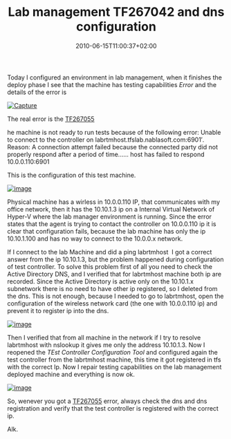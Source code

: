 ﻿---
title: "Lab management TF267042 and dns configuration"
description: ""
date: 2010-06-15T11:00:37+02:00
draft: false
tags: [Lab Management]
categories: [Lab Management]
---
Today I configured an environment in lab management, when it finishes the deploy phase I see that the machine has testing capabilities *Error* and the details of the error is

[![Capture](https://www.codewrecks.com/blog/wp-content/uploads/2010/06/Capture_thumb.png "Capture")](https://www.codewrecks.com/blog/wp-content/uploads/2010/06/Capture.png)

The real error is the [TF267055](http://blogs.msdn.com/b/lab_management/archive/2009/10/26/troubleshooting.aspx#e3_10)

he machine is not ready to run tests because of the following error: Unable to connect to the controller on labrtmhost.tfslab.nablasoft.com:6901′. Reason: A connection attempt failed because the connected party did not properly respond after a period of time...... host has failed to respond 10.0.0.110:6901

This is the configuration of this test machine.

[![image](https://www.codewrecks.com/blog/wp-content/uploads/2010/06/image_thumb30.png "image")](https://www.codewrecks.com/blog/wp-content/uploads/2010/06/image30.png)

Physical machine has a wirless in 10.0.0.110 IP, that communicates with my office network, then it has the 10.10.1.3 ip on a Internal Virtual Network of Hyper-V where the lab manager environment is running. Since the error states that the agent is trying to contact the controller on 10.0.0.110 ip it is clear that configuration fails, because the lab machine has only the ip 10.10.1.100 and has no way to connect to the 10.0.0.x network.

If I connect to the lab Machine and did a ping labrtmhost  I got a correct answer from the ip 10.10.1.3, but the problem happened during configuration of test controller. To solve this problem first of all you need to check the Active Directory DNS, and I verified that for labrtmhost machine both ip are recorded. Since the Active Directory is active only on the 10.10.1.x subnetwork there is no need to have other ip registered, so I deleted from the dns. This is not enough, because I needed to go to labrtmhost, open the configuration of the wireless network card (the one with 10.0.0.110 ip) and prevent it to register ip into the dns.

[![image](https://www.codewrecks.com/blog/wp-content/uploads/2010/06/image_thumb31.png "image")](https://www.codewrecks.com/blog/wp-content/uploads/2010/06/image31.png)

Then I verified that from all machine in the network if I try to resolve labrtmhost with nslookup it gives me only the address 10.10.1.3. Now I reopened the *TEst Controller Configuration Tool* and configured again the test controller from the labrtmhost machine, this time it got registered in tfs with the correct Ip. Now I repair testing capabilities on the lab management deployed machine and everything is now ok.

[![image](https://www.codewrecks.com/blog/wp-content/uploads/2010/06/image_thumb32.png "image")](https://www.codewrecks.com/blog/wp-content/uploads/2010/06/image32.png)

So, wenever you got a [TF267055](http://blogs.msdn.com/b/lab_management/archive/2009/10/26/troubleshooting.aspx#e3_10) error, always check the dns and dns registration and verify that the test controller is registered with the correct ip.

Alk.
